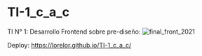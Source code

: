 # TI-1_c_a_c
TI N° 1: Desarrollo Frontend sobre pre-diseño: 
![final_front_2021](https://github.com/LoreLor/TI-1_c_a_c/assets/86624472/813c9856-b582-4bb1-b9f1-fe912a3956d3)


Deploy: https://lorelor.github.io/TI-1_c_a_c/
